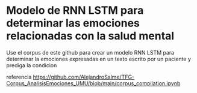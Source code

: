 # Modelo de RNN LSTM para determinar las emociones relacionadas con la salud mental

Use el corpus de este github para crear un modelo RNN LSTM para determinar la emociones expresadas en un texto escrito por un paciente y prediga la condicion

referencia https://github.com/AlejandroSalme/TFG-Corpus_AnalisisEmociones_UMU/blob/main/corpus_compilation.ipynb

